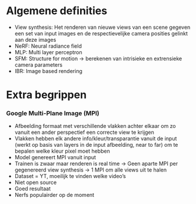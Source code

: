 # Algemene definities

- View synthesis: Het renderen van nieuwe views van een scene gegeven een set van input images en de respectievelijke camera posities gelinkt aan deze images
- NeRF: Neural radiance field
- MLP: Multi layer perceptron
- SFM: Structure for motion -> berekenen van intrisieke en extrensieke camera parameters
- IBR: Image based rendering

# Extra begrippen
### Google Multi-Plane Image (MPI)

- Afbeelding formaat met verschillende vlakken achter elkaar om zo vanuit een ander perspectief een correcte view te krijgen
- Vlakken hebben elk andere info/kleur/transparantie vanuit de input (werkt op basis van layers in de input afbeelding, near to far) om te bepalen welke kleur pixel moet hebben
- Model genereert MPI vanuit input
- Trainen is zwaar maar renderen is real time → Geen aparte MPI per gegenereerd view synthesis → 1 MPI om alle views uit te halen
- Dataset = YT, moeilijk te vinden welke video’s
- Niet open source
- Goed resultaat
- Nerfs populairder op de moment